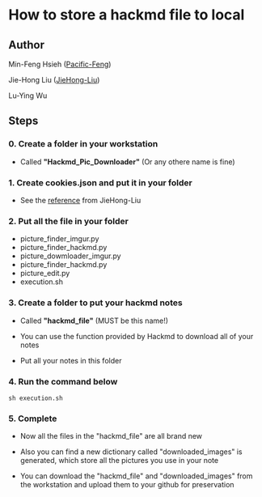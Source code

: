 # How to store a hackmd file to local

## Author

Min-Feng Hsieh ([Pacific-Feng](https://github.com/Pacific-Feng))

Jie-Hong Liu ([JieHong-Liu](https://github.com/JieHong-Liu))

Lu-Ying Wu

## Steps

### 0. Create a folder in your workstation

* Called **"Hackmd_Pic_Downloader"** (Or any othere name is fine)

### 1. Create cookies.json and put it in your folder

* See the [reference](https://github.com/JieHong-Liu/HackMD_IMG_downloader/tree/main) from JieHong-Liu

### 2. Put all the file in your folder

* picture_finder_imgur.py
* picture_finder_hackmd.py
* picture_dowmloader_imgur.py
* picture_finder_hackmd.py
* picture_edit.py
* execution.sh

### 3. Create a folder to put your hackmd notes

* Called **"hackmd_file"** (MUST be this name!)

* You can use the function provided by Hackmd to download all of your notes

* Put all your notes in this folder

### 4. Run the command below

```shell=
sh execution.sh
```

### 5. Complete

* Now all the files in the "hackmd_file" are all brand new

* Also you can find a new dictionary called "downloaded_images" is generated, which store all the pictures you use in your note

* You can download the "hackmd_file" and "downloaded_images" from the workstation and upload them to your github for preservation